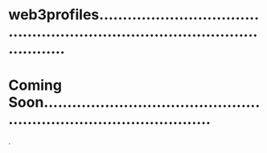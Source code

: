 # web3profiles...................................................................................................
# Coming Soon.........................................................................................
.
